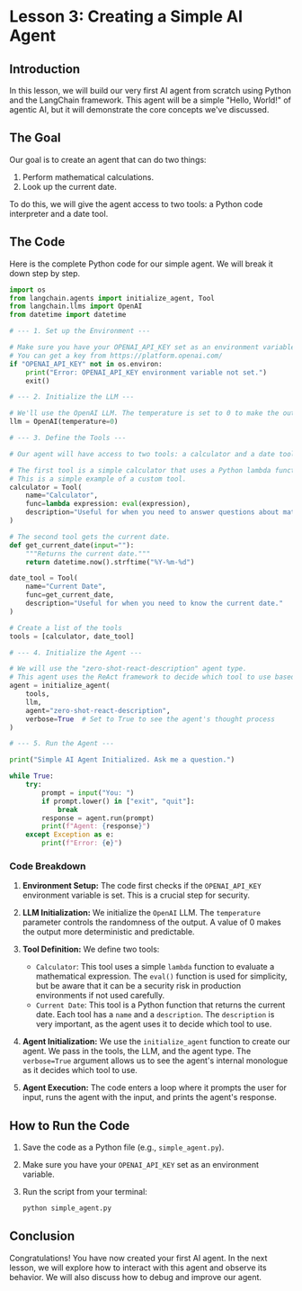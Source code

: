 # Lesson 3: Creating a Simple AI Agent

## Introduction

In this lesson, we will build our very first AI agent from scratch using Python and the LangChain framework. This agent will be a simple "Hello, World!" of agentic AI, but it will demonstrate the core concepts we've discussed.

## The Goal

Our goal is to create an agent that can do two things:

1.  Perform mathematical calculations.
2.  Look up the current date.

To do this, we will give the agent access to two tools: a Python code interpreter and a date tool.

## The Code

Here is the complete Python code for our simple agent. We will break it down step by step.

```python
import os
from langchain.agents import initialize_agent, Tool
from langchain.llms import OpenAI
from datetime import datetime

# --- 1. Set up the Environment ---

# Make sure you have your OPENAI_API_KEY set as an environment variable
# You can get a key from https://platform.openai.com/
if "OPENAI_API_KEY" not in os.environ:
    print("Error: OPENAI_API_KEY environment variable not set.")
    exit()

# --- 2. Initialize the LLM ---

# We'll use the OpenAI LLM. The temperature is set to 0 to make the output deterministic.
llm = OpenAI(temperature=0)

# --- 3. Define the Tools ---

# Our agent will have access to two tools: a calculator and a date tool.

# The first tool is a simple calculator that uses a Python lambda function.
# This is a simple example of a custom tool.
calculator = Tool(
    name="Calculator",
    func=lambda expression: eval(expression),
    description="Useful for when you need to answer questions about math."
)

# The second tool gets the current date.
def get_current_date(input=""):
    """Returns the current date."""
    return datetime.now().strftime("%Y-%m-%d")

date_tool = Tool(
    name="Current Date",
    func=get_current_date,
    description="Useful for when you need to know the current date."
)

# Create a list of the tools
tools = [calculator, date_tool]

# --- 4. Initialize the Agent ---

# We will use the "zero-shot-react-description" agent type.
# This agent uses the ReAct framework to decide which tool to use based on the tool's description.
agent = initialize_agent(
    tools,
    llm,
    agent="zero-shot-react-description",
    verbose=True  # Set to True to see the agent's thought process
)

# --- 5. Run the Agent ---

print("Simple AI Agent Initialized. Ask me a question.")

while True:
    try:
        prompt = input("You: ")
        if prompt.lower() in ["exit", "quit"]:
            break
        response = agent.run(prompt)
        print(f"Agent: {response}")
    except Exception as e:
        print(f"Error: {e}")

```

### Code Breakdown

1.  **Environment Setup:** The code first checks if the `OPENAI_API_KEY` environment variable is set. This is a crucial step for security.

2.  **LLM Initialization:** We initialize the `OpenAI` LLM. The `temperature` parameter controls the randomness of the output. A value of 0 makes the output more deterministic and predictable.

3.  **Tool Definition:** We define two tools:
    *   `Calculator`: This tool uses a simple `lambda` function to evaluate a mathematical expression. The `eval()` function is used for simplicity, but be aware that it can be a security risk in production environments if not used carefully.
    *   `Current Date`: This tool is a Python function that returns the current date. Each tool has a `name` and a `description`. The `description` is very important, as the agent uses it to decide which tool to use.

4.  **Agent Initialization:** We use the `initialize_agent` function to create our agent. We pass in the tools, the LLM, and the agent type. The `verbose=True` argument allows us to see the agent's internal monologue as it decides which tool to use.

5.  **Agent Execution:** The code enters a loop where it prompts the user for input, runs the agent with the input, and prints the agent's response.

## How to Run the Code

1.  Save the code as a Python file (e.g., `simple_agent.py`).
2.  Make sure you have your `OPENAI_API_KEY` set as an environment variable.
3.  Run the script from your terminal:

    ```bash
    python simple_agent.py
    ```

## Conclusion

Congratulations! You have now created your first AI agent. In the next lesson, we will explore how to interact with this agent and observe its behavior. We will also discuss how to debug and improve our agent.
